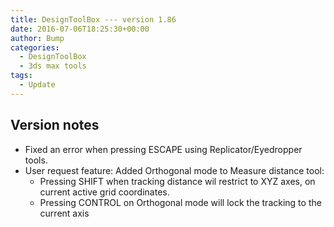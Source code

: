 ```yaml
---
title: DesignToolBox --- version 1.86
date: 2016-07-06T18:25:30+00:00
author: Bump
categories:
  - DesignToolBox
  - 3ds max tools
tags:
  - Update
---
```


## Version notes

* Fixed an error when pressing ESCAPE using Replicator/Eyedropper tools.
* User request feature: Added Orthogonal mode to Measure distance tool:
  * Pressing SHIFT when tracking distance wil restrict to XYZ axes, on current active grid coordinates.
  * Pressing CONTROL on Orthogonal mode will lock the tracking to the current axis